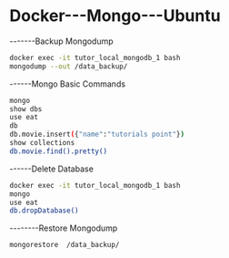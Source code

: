 # Docker---Mongo---Ubuntu

-------Backup Mongodump 
```bash
docker exec -it tutor_local_mongodb_1 bash
mongodump --out /data_backup/ 
```

------Mongo Basic Commands 
```bash
mongo
show dbs
use eat
db
db.movie.insert({"name":"tutorials point"})
show collections
db.movie.find().pretty()
```

------Delete Database
```bash
docker exec -it tutor_local_mongodb_1 bash
mongo
use eat
db.dropDatabase()
```

--------Restore Mongodump
```bash
mongorestore  /data_backup/ 
```

